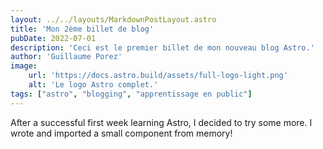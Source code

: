 ```yaml
---
layout: ../../layouts/MarkdownPostLayout.astro
title: 'Mon 2ème billet de blog'
pubDate: 2022-07-01
description: 'Ceci est le premier billet de mon nouveau blog Astro.'
author: 'Guillaume Porez'
image:
    url: 'https://docs.astro.build/assets/full-logo-light.png'
    alt: 'Le logo Astro complet.'
tags: ["astro", "blogging", "apprentissage en public"]
---
```


After a successful first week learning Astro, I decided to try some more. I wrote and imported a small component from memory!